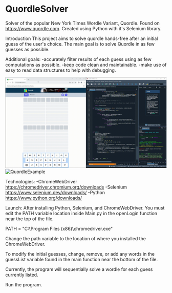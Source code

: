 # QuordleSolver
Solver of the popular New York Times Wordle Variant, Quordle. Found on https://www.quordle.com.
Created using Python with it's Selenium library.

Introduction
This project aims to solve quordle hands-free after an initial guess of the user's choice. 
The main goal is to solve Quordle in as few guesses as possible. 

Additional goals:
-accurately filter results of each guess using as few computations as possible.
-keep code clean and maintainable.
-make use of easy to read data structures to help with debugging.

![QuordleGif1](https://github.com/KyleJamesKilty/QuordleSolver/blob/Images/QuordleGifs/2022-09-22%2016-59-27(1).gif)
![QuordleExample](https://user-images.githubusercontent.com/98062591/172257316-3872a638-bc2c-4601-b01a-ec8bdbd3a43e.png)

Technologies:
-ChromeWebDriver https://chromedriver.chromium.org/downloads
-Selenium https://www.selenium.dev/downloads/
-Python https://www.python.org/downloads/

Launch:
After installing Python, Selenium, and ChromeWebDriver. You must edit the PATH variable location inside 
Main.py in the openLogin function near the top of the file. 

PATH = "C:\Program Files (x86)\chromedriver.exe"

Change the path variable to the location of where you installed the ChromeWebDriver.

To modify the initial guesses, change, remove, or add any words in the guessList variable found
in the main function near the bottom of the file.

Currently, the program will sequentially solve a wordle for each guess currently listed.

Run the program.
